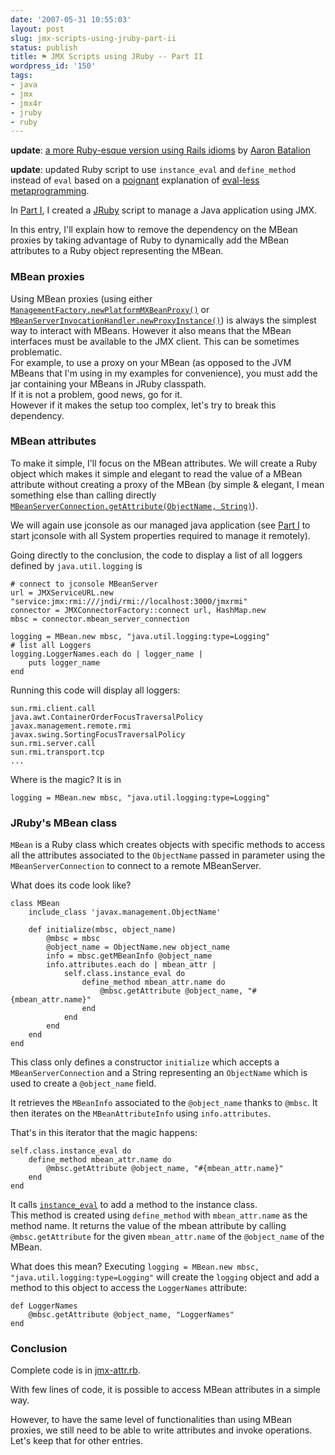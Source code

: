 ```yaml
---
date: '2007-05-31 10:55:03'
layout: post
slug: jmx-scripts-using-jruby-part-ii
status: publish
title: ⚑ JMX Scripts using JRuby -- Part II
wordpress_id: '150'
tags:
- java
- jmx
- jmx4r
- jruby
- ruby
---
```


__update__: [a more Ruby-esque version using Rails idioms](http://revolutiononrails.blogspot.com/2007/05/ruby-esque-jmx-part-2.html) by [Aaron Batalion](http://revolutiononrails.blogspot.com/)

__update__: updated Ruby script to use `instance_eval` and `define_method` instead of `eval` based on a [poignant][poignant] explanation of [eval-less metaprogramming][eval-less].

In [Part I][part-1], I created a [JRuby][jruby] script to manage a Java application using JMX.

In this entry, I'll explain how to remove the dependency on the MBean proxies by taking advantage of Ruby to dynamically add the MBean attributes to a Ruby object representing the MBean.

[poignant]:  http://poignantguide.net/ruby/chapter-6.html#section3
[eval-less]: http://redhanded.hobix.com/bits/evalLessMetaprogramming.html 
[part-1]:    http://jmesnil.net/weblog/2007/03/23/jmx-scripts-using-jruby/
[jruby]:     http://jruby.codehaus.org

### MBean proxies ###

Using MBean proxies (using either [`ManagementFactory.newPlatformMXBeanProxy()`][mngmt-factory] or [`MBeanServerInvocationHandler.newProxyInstance()`][mbsih]) is always the simplest way to interact with MBeans.
However it also means that the MBean interfaces must be available to the JMX client. This can be sometimes problematic.  
For example, to use a proxy on your MBean (as opposed to the JVM MBeans that I'm using in my examples for convenience), you must add the jar containing your MBeans in JRuby classpath.  
If it is not a problem, good news, go for it.  
However if it makes the setup too complex, let's try to break this dependency.

### MBean attributes ###

To make it simple, I'll focus on the MBean attributes. We will create a Ruby object which makes it simple and elegant to read the value of a MBean attribute without creating a proxy of the MBean (by simple & elegant, I mean something else than calling directly [`MBeanServerConnection.getAttribute(ObjectName, String)`][mbsc]).

We will again use jconsole as our managed java application (see [Part I][part-1] to start jconsole with all System properties required to manage it remotely).

Going directly to the conclusion, the code to display a list of all loggers defined by `java.util.logging` is

    # connect to jconsole MBeanServer
    url = JMXServiceURL.new "service:jmx:rmi:///jndi/rmi://localhost:3000/jmxrmi"
    connector = JMXConnectorFactory::connect url, HashMap.new
    mbsc = connector.mbean_server_connection
    
    logging = MBean.new mbsc, "java.util.logging:type=Logging"
    # list all Loggers
    logging.LoggerNames.each do | logger_name |
        puts logger_name
    end

Running this code will display all loggers:

    sun.rmi.client.call
    java.awt.ContainerOrderFocusTraversalPolicy
    javax.management.remote.rmi
    javax.swing.SortingFocusTraversalPolicy
    sun.rmi.server.call
    sun.rmi.transport.tcp
    ...

Where is the magic? It is in 

    logging = MBean.new mbsc, "java.util.logging:type=Logging"

### JRuby's MBean class ###

`MBean` is a Ruby class which creates objects with specific methods to access all the attributes associated to the `ObjectName` passed in parameter using the `MBeanServerConnection` to connect to a remote MBeanServer.

What does its code look like?

    class MBean
        include_class 'javax.management.ObjectName'
    
        def initialize(mbsc, object_name)
            @mbsc = mbsc
            @object_name = ObjectName.new object_name
            info = mbsc.getMBeanInfo @object_name
            info.attributes.each do | mbean_attr |
                self.class.instance_eval do 
                    define_method mbean_attr.name do
                        @mbsc.getAttribute @object_name, "#{mbean_attr.name}"
                    end
                end
            end
        end
    end

This class only defines a constructor `initialize` which accepts a `MBeanServerConnection` and a String representing an `ObjectName` which is used to create a `@object_name` field.

It retrieves the `MBeanInfo` associated to the `@object_name` thanks to `@mbsc`.
It then iterates on the `MBeanAttributeInfo` using `info.attributes`.

That's in this iterator that the magic happens:

    self.class.instance_eval do 
        define_method mbean_attr.name do
            @mbsc.getAttribute @object_name, "#{mbean_attr.name}"
        end
    end

It calls [`instance_eval`][instance_eval] to add a method to the instance class.   
This method is created using `define_method` with `mbean_attr.name` as the method name. It returns the value of the mbean attribute by calling `@mbsc.getAttribute` for the given `mbean_attr.name` of the `@object_name` of the MBean.

What does this mean? Executing `logging = MBean.new mbsc, "java.util.logging:type=Logging"` will create the `logging` object and add a method to this object to access the `LoggerNames` attribute:

    def LoggerNames
        @mbsc.getAttribute @object_name, "LoggerNames"
    end

### Conclusion ###

Complete code is in [jmx-attr.rb][jmx-attr.rb].

With few lines of code, it is possible to access MBean attributes in a simple way. 

However, to have the same level of functionalities than using MBean proxies, we still need to be able to write attributes and invoke operations. Let's keep that for other entries.

[mngmt-factory]: http://java.sun.com/j2se/1.5.0/docs/api/java/lang/management/ManagementFactory.html#newPlatformMXBeanProxy(javax.management.MBeanServerConnection,%20java.lang.String,%20java.lang.Class)
[mbsih]: http://java.sun.com/j2se/1.5.0/docs/api/javax/management/MBeanServerInvocationHandler.html#newProxyInstance(javax.management.MBeanServerConnection,%20javax.management.ObjectName,%20java.lang.Class,%20boolean)
[mbsc]: http://java.sun.com/j2se/1.5.0/docs/api/javax/management/MBeanServerConnection.html#getAttribute(javax.management.ObjectName,%20java.lang.String)
[instance_eval]: http://www.ruby-doc.org/core/classes/Object.html#M000336
[jmx-attr.rb]: http://jmesnil.net/downloads/jmx-attr.rb
